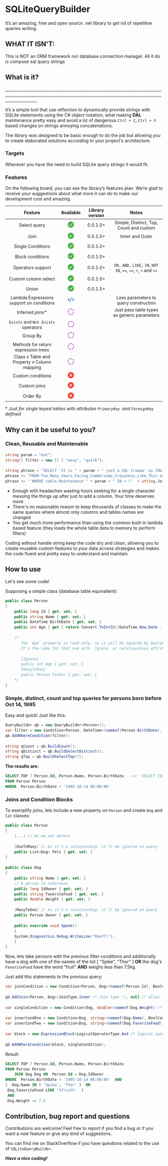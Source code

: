 SQLiteQueryBuilder
==================

It’s an amazing, free and open source .net library to get rid of repetitive queries writing.

WHAT IT ISN'T:
--------------

This is NOT an ORM framework nor database connection manager. All it do is compose sql query strings

What is it?
-----------
,,,,,,,,,,,,,,,,,,,,,,,,,,,,,,,,,,,,,,,,,,,,,,,,,,,,,,,,,,,,,,,,,,,,,,,,,,,,,,,,,,,,,,,,,,,,,,,,,,,,,,,,,,,,,,,,,,,,,,,,,,,,,,,,,,,,,,,,,,,,,,,,,,,,,,,,,,,,,,,,,,,,,,,,,,,,,,,,,,,,,,,,,,,,,,,,,,,,,,,,,,,,,,,,,,,,,,,,,,,,,,,,,,,,,,,,,,,,,,,,,,,,,,,,,,,,,,,,,,,,,,,,,,,,,,,,,

It’s a simple tool that use reflection to dynamically provide strings with SQLite statements using
the C\# object notation, what making **DAL** maintenance pretty easy and avoid a lot of
dangerous `Ctrl + C`, `Ctrl + V` based changes on strings annoying concatenations.

The library was designed to be basic enough to do the job but allowing you to
create elaborated solutions according to your project's architecture.

### **Targets**

Wherever you have the need to build SQLite query strings it would fit.
 
### **Features**

On the following board, you can see the library’s features plan. We’re glad to
receive your suggestions about what more it can do to make our development cool
and amazing.

| **Feature** | **Available** | **Library version** | **Notes** |
|:-----------:|:-------------:|:-------------------:|:---------:|
| Select query | ![Available][ok] | 0.0.1.0+ | Simple, Distinct, Top, Count and custom |
| Join | ![Available][ok] | 0.0.1.0+ | Inner and Outer |
| Single Conditions | ![Available][ok] | 0.0.1.0+ | |
| Block conditions | ![Available][ok] | 0.0.1.0+ | |
| Operators support | ![Available][ok] | 0.0.1.0+ | `OR,` `AND,` `LIKE,` `IN`, `NOT IN`, `>=`, `<=`, `>`, `<` and `<>` |
| Custom column select | ![Available][ok] | 0.0.1.0+ | |
| Union | ![Available][ok] | 0.0.1.5+ | |
| Lambda Expressions support on conditions | ![Developing][coding] | | Less parameters to query construction |
| Inferred joins* | ![Soon][soon] | | Just pass table types as generic parameters |
| `Exists` and `Not Exists` operators | ![Soon][soon] | | |
| Group By | ![Soon][soon] | | |
| Methods for return expression trees | ![Soon][soon] | | |
| Class x Table and Property x Column mapping | ![Soon][soon] | | |
| Custom conditions | ![Unavailable][nok] | | |
| Custom joins | ![Unavailable][nok] | | |
| Order By | ![Unavailable][nok] | | |

\* _Just for single keyed tables with attributes `PrimaryKey `and `ForeignKey` defined_

Why can it be useful to you?
---------------------------

### Clean, Reusable and Maintenable

```C#
string param = "not";
string[] filter = new [] { "easy", "quick"};

string phrase = "SELECT 'It is " + param + " just a SQL trauma' as [MainReason] ";
phrase += "FROM Too_Many_Years_Facing_Cumbersome_Crazyness_Like_This as table ";
phrase += " WHERE table.Maintenance " + param + " IN + ("  + string.Join(", ", filter) + ") ";
```

* Enough with headaches wasting hours seeking for a single character messing the things up after just to add a column. Your time deserves more
* There's no reasonable reason to keep thousands of classes to make the same queries where almost only columns and tables names are changed
* You get much more performance than using the common built-in lambda based feature (they loads the whole table data to memory to perform filters)

Coding without handle string keep the code dry and clean, allowing you to create reusable custom features to your data access strategies and makes the code fluent and pretty easy to understand and maintain.

How to use
----------

Let's see some code!

Supposing a simple class (database table equivallent):

```C#
public class Person
{
    public long Id { get; set; }
    public string Name { get; set; }
    public DateTime BirthDate { get; set; }
    public int Age { get { return Convert.ToInt32((DateTime.Now.Date - BirthDate.Date).TotalDays / 365); } }

    /*
       The `Age` property is read only, so it will be ignored by QueryBuilder on SELECT clause.
       It's the same for that one with `Ignore` or relationships attribute, like these:

       [Ignore]
       public int Age { get; set; }
       [ManyToOne]
       public Person Father { get; set; }
    */
}
```

### Simple, distinct, count and top queries for persons born before Oct 14, 1995

Easy and quick! Just like this:

```C#
QueryBuilder qb = new QueryBuilder<Person>();
var filter = new Condition<Person, DateTime>(nameof(Person.BirthDate), BoolComparisonType.LessThan, new DateTime(1995, 10, 14));
qb.AddWhereCondition(filter);

string qCount = qb.BuildCount();
string qDistinct = qb.BuildSelectDistinct();
string qTop = qb.BuildSelectTop(7);
```

**The results are:**
```sql
SELECT TOP 7 Person.Id, Person.Name, Person.BirthDate -- or 'SELECT COUNT(*) (...)' , 'SELECT DISTINCT Person.Id, (...)' or even 'SELECT Person.Id, (...)'
FROM Person Person 
WHERE  Person.BirthDate < '1995-10-14 00:00:00' 
```

### Joins and Condition Blocks

To exemplify joins, lets include a new property on `Person` and create `Dog` and `Cat` classes:

```C#
public class Person
{
    (...) // As we set before
	
    [OneToMany] // As it's a relationship, it'll be ignored on query
    public List<Dog> Pets { get; set; }
}

public class Dog
{
    public string Name { get; set; }
    // A person id reference
    public long IdOwner { get; set; }
    public string FavoriteFood { get; set; }
    public double Weight { get; set; }

    [ManyToOne] // As it's a relationship, it'll be ignored on query
    public Person Owner { get; set; } 

    public override void Speak()
    {
	System.Diagnostics.Debug.WriteLine("Rooff!");
    }
}
```

Now, lets take persons with the previous filter conditions and additionally have a dog with one of the names of the list [ "Spike", "Thor" ] **OR** the dog's `FavoriteFood` have the word "fruit" **AND** weighs less than 7.5kg.

Just add this statements to the previous query:

```C#
var joinCondition = new Condition<Person, Dog>(nameof(Person.Id), BoolComparisonType.Equals, nameof(Dog.IdOwner));

qb.AddJoin<Person, Dog>(JoinType.Inner /* Join type */, null /* alias for the right type table */, joinCondition);

var singleCondition = new Condition<Dog, double>(nameof(Dog.Weight) /* Left table property name */, BoolComparisonType.LessThanOrEqualTo /* Operator */, 7.5 /* raw value or right table property */);

var innerCondOne = new Condition<Dog, string>(nameof(Dog.Name), BoolComparisonType.In, new object[] { "Spike", "Thor" }, LogicalOperatorType.Or /* logical operator for condition's concatenation */);
var innerCondTwo = new Condition<Dog, string>(nameof(Dog.FavoriteFood), BoolComparisonType.Like, "%fruit%");

var block = new ExpressionBlock(LogicalOperatorType.And /* logical operator for condition's concatenation */, innerCondOne, innerCondTwo ),

qb.AddWhereCondition(block, singleCondition);
```

Result:

```sql
SELECT TOP 7 Person.Id, Person.Name, Person.BirthDate 
FROM Person Person 
    JOIN Dog Dog ON  Person.Id = Dog.IdOwner  
WHERE  Person.BirthDate < '1995-10-14 00:00:00'  AND 
(  Dog.Name IN ( 'Spike', 'Thor' )  OR 
 Dog.FavoriteFood LIKE '%fruit%'  )
 AND 
 Dog.Weight <= 7.5 
```

Contribution, bug report and questions
--------------------------------------

Contributions are welcome! Feel free to report if you find a bug or if you want a new feature or give any kind of suggestions.

You can find me on StackOverflow if you have questions related to the use of `SQLiteQueryBuilder`.

***Have a nice coding!***

[ok]: https://raw.githubusercontent.com/diegorafael/resources/master/images/icons8-ok-24.png
[nok]: https://raw.githubusercontent.com/diegorafael/resources/master/images/icons8-cancel-24.png
[soon]: https://raw.githubusercontent.com/diegorafael/resources/master/images/icons8-inactive-state-24.png
[coding]: https://raw.githubusercontent.com/diegorafael/resources/master/images/icons8-source-code-24.png
